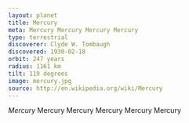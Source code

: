 ```yaml
---
layout: planet
title: Mercury
meta: Mercury Mercury Mercury Mercury 
type: terrestrial
discoverer: Clyde W. Tombaugh
discovered: 1930-02-18
orbit: 247 years
radius: 1161 km
tilt: 119 degrees
image: mercury.jpg
source: http://en.wikipedia.org/wiki/Mercury
---
```

*Mercury* Mercury Mercury Mercury Mercury Mercury      
